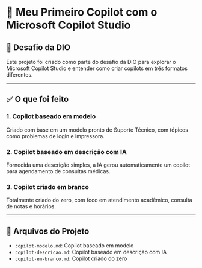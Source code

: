 
# 🚀 Meu Primeiro Copilot com o Microsoft Copilot Studio

## 🎯 Desafio da DIO

Este projeto foi criado como parte do desafio da DIO para explorar o Microsoft Copilot Studio e entender como criar copilots em três formatos diferentes.

---

## ✅ O que foi feito

### 1. Copilot baseado em modelo
Criado com base em um modelo pronto de Suporte Técnico, com tópicos como problemas de login e impressora.

### 2. Copilot baseado em descrição com IA
Fornecida uma descrição simples, a IA gerou automaticamente um copilot para agendamento de consultas médicas.

### 3. Copilot criado em branco
Totalmente criado do zero, com foco em atendimento acadêmico, consulta de notas e horários.

---

## 📁 Arquivos do Projeto

- `copilot-modelo.md`: Copilot baseado em modelo
- `copilot-descricao.md`: Copilot baseado em descrição com IA
- `copilot-em-branco.md`: Copilot criado do zero
